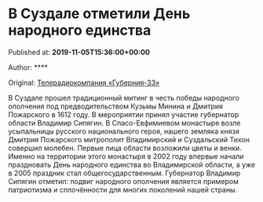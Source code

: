 
# В Суздале отметили День народного единства

Published at: **2019-11-05T15:36:00+00:00**

Author: ****

Original: [Телерадиокомпания «Губерния-33»](http://trc33.ru/news/society/v-suzdale-otmetili-den-narodnogo-edinstva/)

В Суздале прошел традиционный митинг в честь победы народного ополчения под предводительством Кузьмы Минина и Дмитрия Пожарского в 1612 году. В мероприятии принял участие губернатор области Владимир Сипягин.
В Спасо-Евфимиевом монастыре возле усыпальницы русского национального героя, нашего земляка князя Дмитрия Пожарского митрополит Владимирский и Суздальский Тихон совершил молебен. Первые лица области возложили цветы и венки.
Именно на территории этого монастыря в 2002 году впервые начали праздновать День народного единства во Владимирской области, а уже в 2005 праздник стал общегосударственным. Губернатор Владимир Сипягин отметил: подвиг народного ополчения является примером патриотизма и сплочённости для многих поколений нашей страны.
